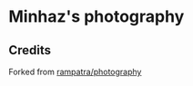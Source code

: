 # Minhaz's photography

## Credits
Forked from [rampatra/photography](https://github.com/rampatra/photography)
